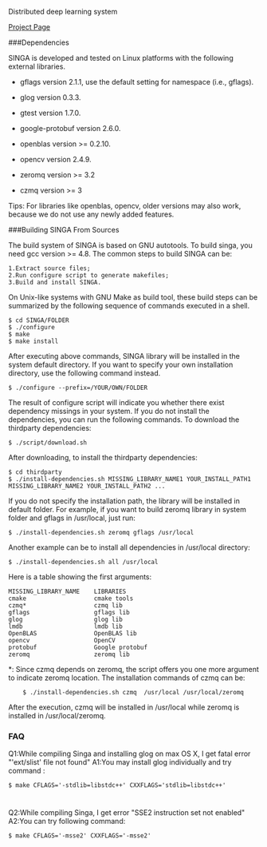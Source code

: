 Distributed deep learning system

[Project Page](http://singa.incubator.apache.org)



###Dependencies

SINGA is developed and tested on Linux platforms with the following external libraries.

  * gflags version 2.1.1, use the default setting for namespace (i.e., gflags).

  * glog version 0.3.3.

  * gtest version 1.7.0.

  * google-protobuf version 2.6.0.

  * openblas version >= 0.2.10.

  * opencv version 2.4.9.

  * zeromq version >= 3.2

  * czmq version >= 3

Tips:
For libraries like openblas, opencv, older versions may also work, because we do not use any newly added features.


###Building SINGA From Sources

The build system of SINGA is based on GNU autotools. To build singa, you need gcc version >= 4.8.
The common steps to build SINGA can be:

	1.Extract source files;
	2.Run configure script to generate makefiles;
	3.Build and install SINGA.

On Unix-like systems with GNU Make as build tool, these build steps can be summarized by the following sequence of commands executed in a shell.

	$ cd SINGA/FOLDER
	$ ./configure
	$ make
	$ make install

After executing above commands, SINGA library will be installed in the system default directory.
If you want to specify your own installation directory, use the following command instead.

	$ ./configure --prefix=/YOUR/OWN/FOLDER

The result of configure script will indicate you whether there exist dependency missings in your system.
If you do not install the dependencies, you can run the following commands.
To download the thirdparty dependencies:

	$ ./script/download.sh

After downloading, to install the thirdparty dependencies:

	$ cd thirdparty
	$ ./install-dependencies.sh MISSING_LIBRARY_NAME1 YOUR_INSTALL_PATH1 MISSING_LIBRARY_NAME2 YOUR_INSTALL_PATH2 ...

If you do not specify the installation path, the library will be installed in default folder.
For example, if you want to build zeromq library in system folder and gflags in /usr/local, just run:

	$ ./install-dependencies.sh zeromq gflags /usr/local

Another example can be to install all dependencies in /usr/local directory:

	$ ./install-dependencies.sh all /usr/local

Here is a table showing the first arguments:

	MISSING_LIBRARY_NAME	LIBRARIES
	cmake					cmake tools
	czmq*					czmq lib
	gflags					gflags lib
	glog					glog lib
	lmdb					lmdb lib
	OpenBLAS				OpenBLAS lib
	opencv					OpenCV
	protobuf				Google protobuf
	zeromq					zeromq lib

*: Since czmq depends on zeromq, the script offers you one more argument to indicate zeromq location.
The installation commands of czmq can be:

		$ ./install-dependencies.sh czmq  /usr/local /usr/local/zeromq

After the execution, czmq will be installed in /usr/local while zeromq is installed in /usr/local/zeromq.

### FAQ

Q1:While compiling Singa and installing glog on max OS X, I get fatal error "'ext/slist' file not found"
A1:You may install glog individually and try command :

	$ make CFLAGS='-stdlib=libstdc++' CXXFLAGS='stdlib=libstdc++'
#

Q2:While compiling Singa, I get error "SSE2 instruction set not enabled"
A2:You can try following command:
	
	$ make CFLAGS='-msse2' CXXFLAGS='-msse2'
#
